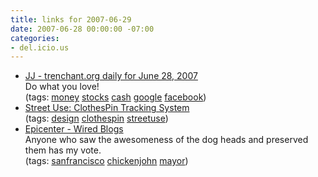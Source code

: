 ```yaml
---
title: links for 2007-06-29
date: 2007-06-28 00:00:00 -07:00
categories:
- del.icio.us
---
```


<ul class="delicious">
    <li>
        <div class="delicious-link"><a href="http://trenchant.org/daily/2007/6/28/">JJ - trenchant.org daily for June 28, 2007</a></div>
        <div class="delicious-extended">Do what you love!</div>
        <div class="delicious-tags">(tags: <a href="http://del.icio.us/torrez/money">money</a> <a href="http://del.icio.us/torrez/stocks">stocks</a> <a href="http://del.icio.us/torrez/cash">cash</a> <a href="http://del.icio.us/torrez/google">google</a> <a href="http://del.icio.us/torrez/facebook">facebook</a>)</div>
    </li>
    <li>
        <div class="delicious-link"><a href="http://www.kk.org/streetuse/archives/2007/06/clothspin_tracking_system.php">Street Use: ClothesPin Tracking System</a></div>
        <div class="delicious-tags">(tags: <a href="http://del.icio.us/torrez/design">design</a> <a href="http://del.icio.us/torrez/clothespin">clothespin</a> <a href="http://del.icio.us/torrez/streetuse">streetuse</a>)</div>
    </li>
    <li>
        <div class="delicious-link"><a href="http://blog.wired.com/business/2007/06/the-billionaire.html">Epicenter - Wired Blogs</a></div>
        <div class="delicious-extended">Anyone who saw the awesomeness of the dog heads and preserved them has my vote.</div>
        <div class="delicious-tags">(tags: <a href="http://del.icio.us/torrez/sanfrancisco">sanfrancisco</a> <a href="http://del.icio.us/torrez/chickenjohn">chickenjohn</a> <a href="http://del.icio.us/torrez/mayor">mayor</a>)</div>
    </li>
</ul>
